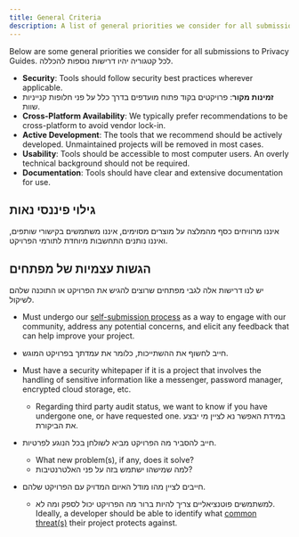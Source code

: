 ```yaml
---
title: General Criteria
description: A list of general priorities we consider for all submissions to Privacy Guides.
---
```


Below are some general priorities we consider for all submissions to Privacy Guides. לכל קטגוריה יהיו דרישות נוספות להכללה.

- **Security**: Tools should follow security best practices wherever applicable.
- **זמינות מקור**: פרויקטים בקוד פתוח מועדפים בדרך כלל על פני חלופות קנייניות שוות.
- **Cross-Platform Availability**: We typically prefer recommendations to be cross-platform to avoid vendor lock-in.
- **Active Development**: The tools that we recommend should be actively developed. Unmaintained projects will be removed in most cases.
- **Usability**: Tools should be accessible to most computer users. An overly technical background should not be required.
- **Documentation**: Tools should have clear and extensive documentation for use.

## גילוי פיננסי נאות

איננו מרוויחים כסף מהמלצה על מוצרים מסוימים, איננו משתמשים בקישורי שותפים, ואיננו נותנים התחשבות מיוחדת לתורמי הפרויקט.

## הגשות עצמיות של מפתחים

יש לנו דרישות אלה לגבי מפתחים שרוצים להגיש את הפרויקט או התוכנה שלהם לשיקול.

- Must undergo our [self-submission process](https://discuss.privacyguides.net/t/about-the-project-showcase-category/114) as a way to engage with our community, address any potential concerns, and elicit any feedback that can help improve your project.

- חייב לחשוף את ההשתייכות, כלומר את עמדתך בפרויקט המוגש.

- Must have a security whitepaper if it is a project that involves the handling of sensitive information like a messenger, password manager, encrypted cloud storage, etc.
    - Regarding third party audit status, we want to know if you have undergone one, or have requested one. במידת האפשר נא לציין מי יבצע את הביקורת.

- חייב להסביר מה הפרויקט מביא לשולחן בכל הנוגע לפרטיות.
    - What new problem(s), if any, does it solve?
    - למה שמישהו ישתמש בזה על פני האלטרנטיבות?

- חייבים לציין מהו מודל האיום המדויק עם הפרויקט שלהם.
    - למשתמשים פוטנציאליים צריך להיות ברור מה הפרויקט יכול לספק ומה לא. Ideally, a developer should be able to identify what [common threat(s)](../basics/common-threats.md) their project protects against.
